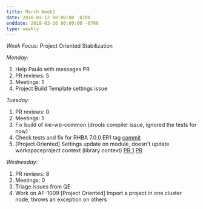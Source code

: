 ```yaml
---
title: March Week2
date: 2018-03-12 00:00:00 -0700
enddate: 2018-03-16 00:00:00 -0700
type: weekly
---
```

*Week Focus:*
Project Oriented Stabilization

*Monday:*

1. Help Paulo with messages PR
2. PR reviews: 5
3. Meetings: 1
4. Project Build Template settings issue

*Tuesday:*

1. PR reviews: 0
2. Meetings: 1
3. Fix build of kie-wb-common (drools compiler issue, ignored the tests for now)
4. Check tests and fix for RHBA 7.0.0.ER1 tag [commit](https://github.com/kiegroup/appformer/commit/c5bb0a84feb861da1901989e07d84a2623540553)
5. [Project Oriented] Settings update on module, doesn't update workspaceproject context (library context) [PR 1](https://github.com/kiegroup/appformer/pull/240) [PR](https://github.com/kiegroup/kie-wb-common/pull/1502)

*Wednesday:*

1. PR reviews: 8
2. Meetings: 0
3. Triage issues from QE
4. Work on AF-1009 [Project Oriented] Import a project in one cluster node, throws an exception on others
